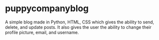 # puppycompanyblog
A simple blog made in Python, HTML, CSS which gives the ability to send, delete, and update posts. It also gives the user the ability to change their profile picture, email, and username.
